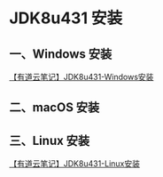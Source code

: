 # JDK8u431 安装
## 一、Windows 安装
[【有道云笔记】JDK8u431-Windows安装](https://note.youdao.com/s/6LY77oKn)
## 二、macOS 安装
## 三、Linux 安装
[【有道云笔记】JDK8u431-Linux安装](https://note.youdao.com/s/RJDsYKaP)